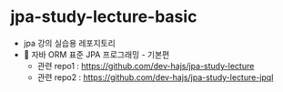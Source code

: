 # jpa-study-lecture-basic
* jpa 강의 실습용 레포지토리
* 🧩 자바 ORM 표준 JPA 프로그래밍 - 기본편
  * 관련 repo1 : https://github.com/dev-hajs/jpa-study-lecture
  * 관련 repo2 : https://github.com/dev-hajs/jpa-study-lecture-jpql
